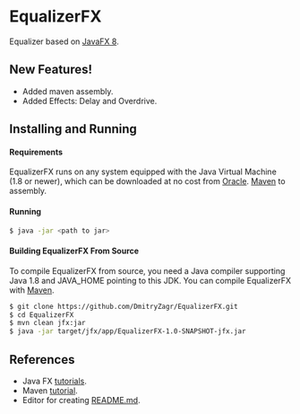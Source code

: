# EqualizerFX

Equalizer based on [JavaFX 8](http://docs.oracle.com/javase/8/javase-clienttechnologies.htm).


## New Features!
  - Added maven assembly.
  - Added Effects: Delay and Overdrive.
 
## Installing and Running

#### Requirements
EqualizerFX  runs on any system equipped with the Java Virtual Machine (1.8 or newer), which can be downloaded at no cost from [Oracle](http://www.oracle.com/technetwork/java/javase/downloads/index-jsp-138363.html).
[Maven](https://maven.apache.org/index.html) to assembly.

#### Running

```sh
$ java -jar <path to jar>
```

#### Building EqualizerFX From Source
To compile EqualizerFX from source, you need a Java compiler supporting Java 1.8 and JAVA_HOME pointing to this JDK.
You can compile EqualizerFX with [Maven](https://maven.apache.org/index.html).

```sh
$ git clone https://github.com/DmitryZagr/EqualizerFX.git 
$ cd EqualizerFX
$ mvn clean jfx:jar
$ java -jar target/jfx/app/EqualizerFX-1.0-SNAPSHOT-jfx.jar
```

## References
   - Java FX [tutorials](http://docs.oracle.com/javafx/2/get_started/jfxpub-get_started.htm).
   - Maven [tutorial](https://maven.apache.org/guides/getting-started/maven-in-five-minutes.html).
   - Editor for creating [README.md](http://dillinger.io).
